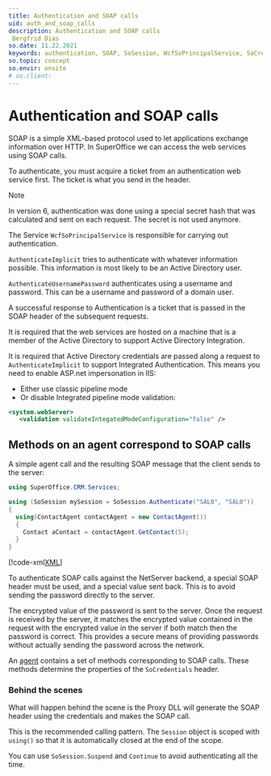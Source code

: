 ```yaml
---
title: Authentication and SOAP calls
uid: auth_and_soap_calls
description: Authentication and SOAP calls
 Bergfrid Dias
so.date: 11.22.2021
keywords: authentication, SOAP, SoSession, WcfSoPrincipalService, SoCredentials
so.topic: concept
so.envir: onsite
# so.client: 
---
```


# Authentication and SOAP calls

SOAP is a simple XML-based protocol used to let applications exchange information over HTTP. In SuperOffice we can access the web services using SOAP calls.

To authenticate, you must acquire a ticket from an authentication web service first. The ticket is what you send in the header.

> [!NOTE]
> In version 6, authentication was done using a special secret hash that was calculated and sent on each request. The secret is not used anymore.

The Service `WcfSoPrincipalService` is responsible for carrying out authentication.

`AuthenticateImplicit` tries to authenticate with whatever information possible. This information is most likely to be an Active Directory user.

`AuthenticateUsernamePassword` authenticates using a username and password. This can be a username and password of a domain user.

A successful response to Authentication is a ticket that is passed in the SOAP header of the subsequent requests.

It is required that the web services are hosted on a machine that is a member of the Active Directory to support Active Directory Integration.

It is required that Active Directory credentials are passed along a request to `AuthenticateImplicit` to support Integrated Authentication. This means you need to enable ASP.net impersonation in IIS:

* Either use classic pipeline mode
* Or disable Integrated pipeline mode validation:

```XML
<system.webServer>
   <validation validateIntegatedModeConfiguration="false" />
```

## Methods on an agent correspond to SOAP calls

A simple agent call and the resulting SOAP message that the client sends to the server:

```csharp
using SuperOffice.CRM.Services;

using (SoSession mySession = SoSession.Authenticate("SAL0", "SAL0"))
{
  using(ContactAgent contactAgent = new ContactAgent())
  {
    Contact aContact = contactAgent.GetContact(5);
  }
}
```

[!code-xml[XML](includes/soap-env.xml)]

To authenticate SOAP calls against the NetServer backend, a special SOAP header must be used, and a special value sent back. This is to avoid sending the password directly to the server.

The encrypted value of the password is sent to the server. Once the request is received by the server, it matches the encrypted value contained in the request with the encrypted value in the server if both match then the password is correct. This provides a secure means of providing passwords without actually sending the password across the network.

An [agent][1] contains a set of methods corresponding to SOAP calls. These methods determine the properties of the `SoCredentials` header.

### Behind the scenes

What will happen behind the scene is the Proxy DLL will generate the SOAP header using the credentials and makes the SOAP call.

This is the recommended calling pattern. The `Session` object is scoped with `using()` so that it is automatically closed at the end of the scope.

You can use `SoSession.Suspend` and `Continue` to avoid authenticating all the time.

<!-- Referenced links -->
[1]: ../../../netserver/web-services/index.md#agents
